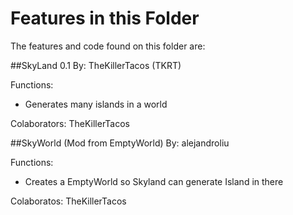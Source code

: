 # Features in this Folder
The features and code found on this folder are:

##SkyLand 0.1
By: TheKillerTacos (TKRT)

Functions:
 * Generates many islands in a world
 
Colaborators: TheKillerTacos

##SkyWorld (Mod from EmptyWorld)
By: alejandroliu

Functions:
 * Creates a EmptyWorld so Skyland can generate Island in there

Colaboratos: TheKillerTacos

